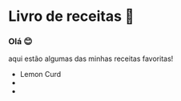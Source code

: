 # Livro de receitas :fork_and_knife:

### Olá :blush:

aqui estão algumas das minhas receitas favoritas!

- Lemon Curd
-
-
